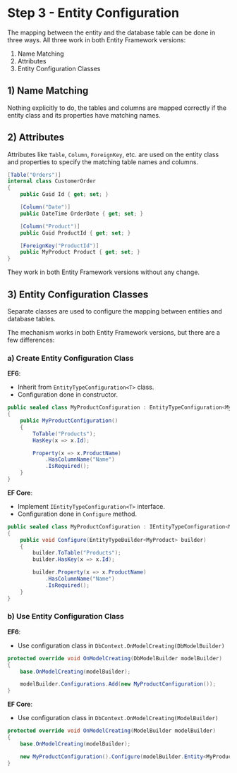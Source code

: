 # Step 3 - Entity Configuration

The mapping between the entity and the database table can be done in three ways. All three work in both Entity Framework versions:

1. Name Matching
2. Attributes
3. Entity Configuration Classes

## 1) Name Matching

Nothing explicitly to do, the tables and columns are mapped correctly if the entity class and its properties have matching names.

## 2) Attributes

Attributes like `Table`, `Column`, `ForeignKey`, etc. are used on the entity class and properties to specify the matching table names and columns.

```csharp
[Table("Orders")]
internal class CustomerOrder
{
    public Guid Id { get; set; }

    [Column("Date")]
    public DateTime OrderDate { get; set; }

    [Column("Product")]
    public Guid ProductId { get; set; }

    [ForeignKey("ProductId")]
    public MyProduct Product { get; set; }
}
```

They work in both Entity Framework versions without any change.

## 3) Entity Configuration Classes

Separate classes are used to configure the mapping between entities and database tables.

The mechanism works in both Entity Framework versions, but there are a few differences:

### a) Create Entity Configuration Class

**EF6**:

- Inherit from `EntityTypeConfiguration<T>` class.
- Configuration done in constructor.

```csharp
public sealed class MyProductConfiguration : EntityTypeConfiguration<MyProduct>
{
    public MyProductConfiguration()
    {
        ToTable("Products");
        HasKey(x => x.Id);

        Property(x => x.ProductName)
            .HasColumnName("Name")
            .IsRequired();
    }
}
```

**EF Core**:

- Implement `IEntityTypeConfiguration<T>` interface.
- Configuration done in `Configure` method.

```csharp
public sealed class MyProductConfiguration : IEntityTypeConfiguration<MyProduct>
{
    public void Configure(EntityTypeBuilder<MyProduct> builder)
    {
        builder.ToTable("Products");
        builder.HasKey(x => x.Id);

        builder.Property(x => x.ProductName)
            .HasColumnName("Name")
            .IsRequired();
    }
}
```

### b) Use Entity Configuration Class

**EF6**:

- Use configuration class in `DbContext.OnModelCreating(DbModelBuilder)`

```csharp
protected override void OnModelCreating(DbModelBuilder modelBuilder)
{
    base.OnModelCreating(modelBuilder);

    modelBuilder.Configurations.Add(new MyProductConfiguration());
}
```

**EF Core**:

- Use configuration class in `DbContext.OnModelCreating(ModelBuilder)`

```csharp
protected override void OnModelCreating(ModelBuilder modelBuilder)
{
    base.OnModelCreating(modelBuilder);

    new MyProductConfiguration().Configure(modelBuilder.Entity<MyProduct>());
}
```

#### 